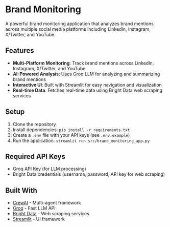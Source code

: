 # Brand Monitoring

A powerful brand monitoring application that analyzes brand mentions across multiple social media platforms including LinkedIn, Instagram, X/Twitter, and YouTube.

## Features

- **Multi-Platform Monitoring**: Track brand mentions across LinkedIn, Instagram, X/Twitter, and YouTube
- **AI-Powered Analysis**: Uses Groq LLM for analyzing and summarizing brand mentions
- **Interactive UI**: Built with Streamlit for easy navigation and visualization
- **Real-time Data**: Fetches real-time data using Bright Data web scraping services

## Setup

1. Clone the repository
2. Install dependencies: `pip install -r requirements.txt`
3. Create a `.env` file with your API keys (see `.env.example`)
4. Run the application: `streamlit run src/brand_monitoring_app.py`

## Required API Keys

- Groq API Key (for LLM processing)
- Bright Data credentials (username, password, API key for web scraping)

## Built With

- [CrewAI](https://github.com/joaomdmoura/crewAI) - Multi-agent framework
- [Groq](https://groq.com/) - Fast LLM API
- [Bright Data](https://brightdata.com/) - Web scraping services
- [Streamlit](https://streamlit.io/) - UI framework 